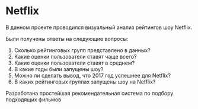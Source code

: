 # Netflix

В данном проекте проводился визуальный анализ рейтингов шоу Netflix.

Были получены ответы на следующие вопросы: 

1. Сколько рейтинговых групп представлено в данных?
2. Какие оценки пользователи ставят чаще всего?
3. Какие оценки пользователи ставят в среднем?
4. В какие годы были запущены шоу?
5. Можно ли сделать вывод, что 2017 год успешнее для Netflix?
6. В каких рейтинговых группах запущены шоу на Netflix?

Разработана простейшая рекомендательная система по подбору подходящих фильмов
